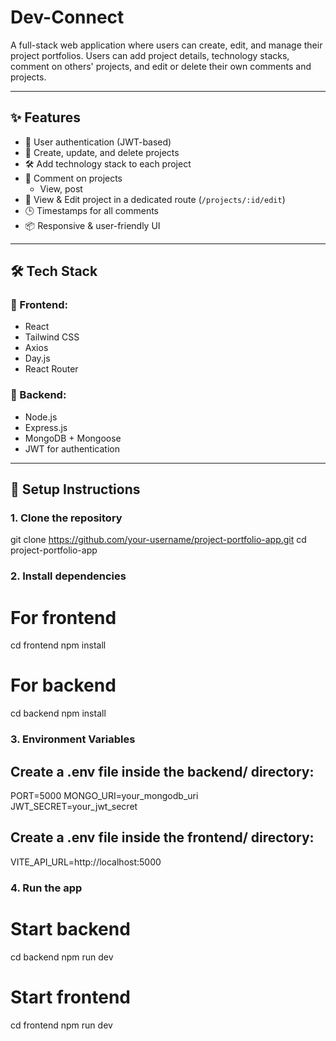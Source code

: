 # Dev-Connect

A full-stack web application where users can create, edit, and manage their project portfolios. Users can add project details, technology stacks, comment on others' projects, and edit or delete their own comments and projects.

---

## ✨ Features

- 🔐 User authentication (JWT-based)
- 📝 Create, update, and delete projects
- 🛠️ Add technology stack to each project
- 💬 Comment on projects
  - View, post
- 🧠 View & Edit project in a dedicated route (`/projects/:id/edit`)
- 🕒 Timestamps for all comments
- 📦 Responsive & user-friendly UI

---

## 🛠 Tech Stack

### 🔹 Frontend:
- React
- Tailwind CSS
- Axios
- Day.js
- React Router

### 🔸 Backend:
- Node.js
- Express.js
- MongoDB + Mongoose
- JWT for authentication

---

## 🔧 Setup Instructions

### 1. Clone the repository


git clone https://github.com/your-username/project-portfolio-app.git
cd project-portfolio-app

### 2. Install dependencies
# For frontend
cd frontend
npm install

# For backend
cd backend
npm install

### 3. Environment Variables
## Create a .env file inside the backend/ directory:
PORT=5000
MONGO_URI=your_mongodb_uri
JWT_SECRET=your_jwt_secret

## Create a .env file inside the frontend/ directory:
VITE_API_URL=http://localhost:5000

### 4. Run the app
# Start backend
cd backend
npm run dev

# Start frontend
cd frontend
npm run dev